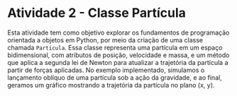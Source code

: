 # Atividade 2 - Classe Partícula

Esta atividade tem como objetivo explorar os fundamentos de programação orientada a objetos em Python, por meio da criação de uma classe chamada `Particula`. Essa classe representa uma partícula em um espaço bidimensional, com atributos de posição, velocidade e massa, e um método que aplica a segunda lei de Newton para atualizar a trajetória da partícula a partir de forças aplicadas. No exemplo implementado, simulamos o lançamento oblíquo de uma partícula sob a ação da gravidade, e ao final, geramos um gráfico mostrando a trajetória da partícula no plano (x, y).
